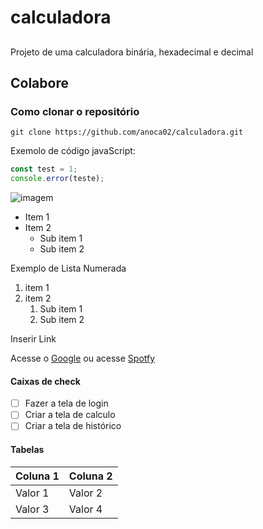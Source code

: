 # calculadora

##
Projeto de uma calculadora binária, hexadecimal e decimal

## Colabore

### Como clonar o repositório 

```
git clone https://github.com/anoca02/calculadora.git
````
Exemolo de código javaScript:

```js
const test = 1;
console.error(teste);
```

![imagem](https://upload.wikimedia.org/wikipedia/commons/thumb/9/91/Octicons-mark-github.svg/2048px-Octicons-mark-github.svg.png)

 - Item 1 
 - Item 2
    - Sub item 1
    - Sub item 2

Exemplo de Lista Numerada
1. item 1
2. item 2
     1. Sub item 1
     2. Sub item 2

Inserir Link

Acesse o [Google](https://google.com)
ou acesse [Spotfy](https://spotfy.com)

#### Caixas de check

- [ ] Fazer a tela de login
- [ ] Criar a tela de calculo
- [ ] Criar a tela de histórico

#### Tabelas
| Coluna 1 | Coluna 2 |
| -------- | -------- |
| Valor 1  | Valor 2  |
| Valor 3  | Valor 4  |